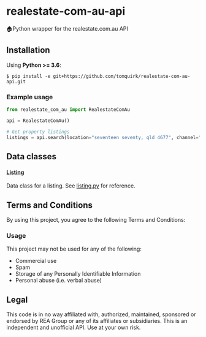 # realestate-com-au-api

🏠Python wrapper for the realestate.com.au API

## Installation

Using **Python >= 3.6**:

```
$ pip install -e git+https://github.com/tomquirk/realestate-com-au-api.git
```

### Example usage

```python
from realestate_com_au import RealestateComAu

api = RealestateComAu()

# Get property listings
listings = api.search(location="seventeen seventy, qld 4677", channel="buy")
```

## Data classes

#### [Listing](/blob/master/realestate_com_au/objects/listing.py#L6)

Data class for a listing. See [listing.py](/blob/master/realestate_com_au/objects/listing.py#L6) for reference.

## Terms and Conditions

By using this project, you agree to the following Terms and Conditions:

### Usage

This project may not be used for any of the following:

- Commercial use
- Spam
- Storage of any Personally Identifiable Information
- Personal abuse (i.e. verbal abuse)

<a name="legal"></a>

## Legal

This code is in no way affiliated with, authorized, maintained, sponsored or endorsed by REA Group or any of its affiliates or subsidiaries. This is an independent and unofficial API. Use at your own risk.
